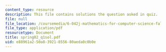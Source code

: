 ```yaml
---
content_type: resource
description: This file contains solutions the question asked in quiz.
file: null
file_location: /coursemedia/6-042j-mathematics-for-computer-science-fall-2005/e88961a250a83921855680aeda0c0b0e_spring02_q1sol.pdf
file_type: application/pdf
resourcetype: Document
title: spring02_q1sol.pdf
uid: e88961a2-50a8-3921-8556-80aeda0c0b0e
---
```

